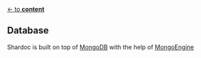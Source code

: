 [<- to **content**](https://github.com/shardoc/shardoc.github.io)

## Database
Shardoc is built on top of [MongoDB](https://www.mongodb.com/) with the help of [MongoEngine](http://mongoengine.org/)
